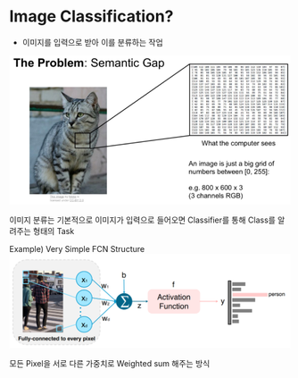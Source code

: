 # Image Classification?

- 이미지를 입력으로 받아 이를 분류하는 작업

![image1](./imgs/img_1.png)

이미지 분류는 기본적으로 이미지가 입력으로 들어오면 Classifier를 통해 Class를 알려주는 형태의 Task

Example) Very Simple FCN Structure
![image2](./imgs/img_2.png)

모든 Pixel을 서로 다른 가중치로 Weighted sum 해주는 방식